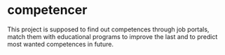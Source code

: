 # competencer
This project is supposed to find out competences through job portals, match them with educational programs to improve the last and to predict most wanted competences in future.
